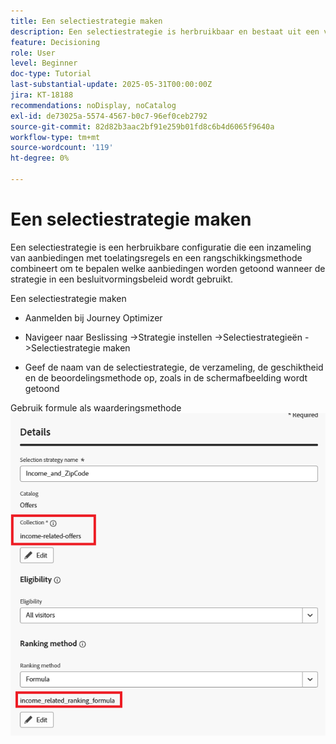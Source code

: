 ```yaml
---
title: Een selectiestrategie maken
description: Een selectiestrategie is herbruikbaar en bestaat uit een verzameling die gekoppeld is aan een toelatingsbeperking en een rangschikkingsmethode om te bepalen welke aanbiedingen moeten worden getoond wanneer deze in een besluitvormingsbeleid worden geselecteerd.
feature: Decisioning
role: User
level: Beginner
doc-type: Tutorial
last-substantial-update: 2025-05-31T00:00:00Z
jira: KT-18188
recommendations: noDisplay, noCatalog
exl-id: de73025a-5574-4567-b0c7-96ef0ceb2792
source-git-commit: 82d82b3aac2bf91e259b01fd8c6b4d6065f9640a
workflow-type: tm+mt
source-wordcount: '119'
ht-degree: 0%

---
```


# Een selectiestrategie maken

Een selectiestrategie is een herbruikbare configuratie die een inzameling van aanbiedingen met toelatingsregels en een rangschikkingsmethode combineert om te bepalen welke aanbiedingen worden getoond wanneer de strategie in een besluitvormingsbeleid wordt gebruikt.

Een selectiestrategie maken

* Aanmelden bij Journey Optimizer

* Navigeer naar Beslissing ->Strategie instellen ->Selectiestrategieën ->Selectiestrategie maken

* Geef de naam van de selectiestrategie, de verzameling, de geschiktheid en de beoordelingsmethode op, zoals in de schermafbeelding wordt getoond


Gebruik formule als waarderingsmethode
![&#x200B; selectie-strategie &#x200B;](assets/selection-strategy.png)

